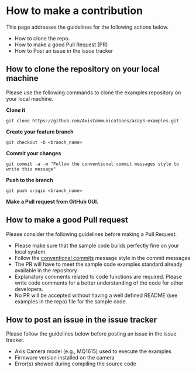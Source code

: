 # How to make a contribution

This page addresses the guidelines for the following actions below.
- How to clone the repo.
- How to make a good Pull Request (PR)
- How to Post an issue in the issue tracker

## How to clone the repository on your local machine
Please use the following commands to clone the examples repository on your local machine.

**Clone it**
```
git clone https://github.com/AxisCommunications/acap3-examples.git
```
**Create your feature branch**
```
git checkout -b <branch_name>
```
**Commit your changes**
```
git commit -a -m "Follow the conventional commit messages style to write this message"
```
**Push to the branch**
```
git push origin <branch_name>
```
**Make a Pull request from GitHub GUI.**

## How to make a good Pull request
Please consider the following guidelines before making a Pull Request.
- Please make sure that the sample code builds perfectly fine on your local system.
- Follow the [conventional commits](https://www.conventionalcommits.org) message style in the commit messages
- The PR will have to meet the sample code examples standard already available in the repository.
- Explanatory comments related to code functions are required. Please write code comments for a better understanding of the code for other developers.
- No PR will be accepted without having a well defined README (see examples in the repo) file for the sample code.

## How to post an issue in the issue tracker
Please follow the guidelines below before posting an issue in the issue tracker.
- Axis Camera model (e.g., MQ1615) used to execute the examples
- Firmware version installed on the camera
- Error(s) showed during compiling the source code
